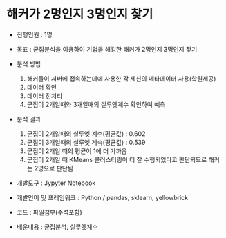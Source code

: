 # 해커가 2명인지 3명인지 찾기 
- 진행인원 : 1명

- 목표 : 군집분석을 이용하여 기업을 해킹한 해커가 2명인지 3명인지 찾기 
- 분석 방법
  1. 해커들이 서버에 접속하는데에 사용한 각 세션의 메타데이터 사용(학원제공)
  2. 데이터 확인
  3. 데이터 전처리
  4. 군집이 2개일때와 3개일때의 실루엣계수 확인하여 예측
- 분석 결과
  1. 군집이 2개일때의 실루엣 계수(평균값) : 0.602
  2. 군집이 3개일때의 실루엣 계숙(평균값) : 0.539
  3. 군집이 2개일 때의 평균이 1에 더 가까움
  4. 군집이 2개일 때 KMeans 클러스터링이 더 잘 수행되었다고 판단되므로 해커는 2명으로 판단됨 
- 개발도구 : Jypyter Notebook
- 개발언어 및 프레임워크 : Python / pandas, sklearn, yellowbrick
- 코드 : 파일첨부(주석포함)
- 배운내용 : 군집분석, 실루엣계수 
